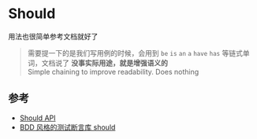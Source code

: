 # Should

用法也很简单参考文档就好了

> 需要提一下的是我们写用例的时候，会用到 `be` `is` `an` `a` `have` `has` 等链式单词，文档说了 **没事实际用途，就是增强语义的**  
> Simple chaining to improve readability. Does nothing

## 参考

- [Should API](http://shouldjs.github.io/)
- [BDD 风格的测试断言库 should](https://itbilu.com/nodejs/npm/Vy4pXveZZ.html)
